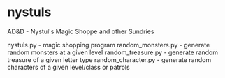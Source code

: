 # nystuls
AD&amp;D - Nystul's Magic Shoppe and other Sundries

nystuls.py - magic shopping program
random_monsters.py - generate random monsters at a given level
random_treasure.py - generate random treasure of a given letter type
random_character.py - generate random characters of a given level/class or patrols
